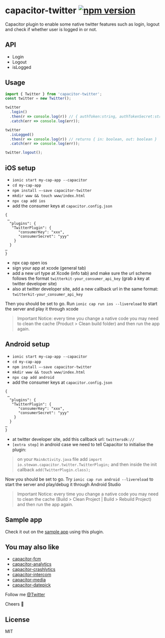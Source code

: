 # capacitor-twitter [![npm version](https://badge.fury.io/js/capacitor-twitter.svg)](https://badge.fury.io/js/capacitor-twitter)

Capacitor plugin to enable some native twitter features such as login, logout and check if whether user is logged in or not.

## API

- Login
- Logout
- isLogged

## Usage

```js
import { Twitter } from 'capacitor-twitter';
const twitter = new Twitter();

twitter
  .login()
  .then(r => console.log(r)) // { authToken:string, authTokenSecret:string, userName:string, userID:string }
  .catch(err => console.log(err));

twitter
  .isLogged()
  .then(r => console.log(r)) // returns { in: boolean, out: boolean }
  .catch(err => console.log(err));

twitter.logout();
```

## iOS setup

- `ionic start my-cap-app --capacitor`
- `cd my-cap-app`
- `npm install —-save capacitor-twitter`
- `mkdir www && touch www/index.html`
- `npx cap add ios`
- add the consumer keys at `capacitor.config.json`

```
{
 …
  "plugins": {
   "TwitterPlugin": {
      "consumerKey": "xxx",
      "consumerSecret": "yyy"
    }
  }
…
}
```

- npx cap open ios
- sign your app at xcode (general tab)
- add a new url type at Xcode (info tab) and make sure the url scheme follows the format `twitterkit-your_consumer_api_key` (grab a key at twitter developer site)
- also at twitter developer site, add a new callback url in the same format: `twitterkit-your_consumer_api_key`

Then you should be set to go. Run `ionic cap run ios --livereload` to start the server and play it through xcode

> Important Notice: every time you change a native code you may need to clean the cache (Product > Clean build folder) and then run the app again.

## Android setup

- `ionic start my-cap-app --capacitor`
- `cd my-cap-app`
- `npm install —-save capacitor-twitter`
- `mkdir www && touch www/index.html`
- `npx cap add android`
- add the consumer keys at `capacitor.config.json`

```
{
 …
  "plugins": {
   "TwitterPlugin": {
      "consumerKey": "xxx",
      "consumerSecret": "yyy"
    }
  }
…
}
```

- at twitter developer site, add this callback url: `twittersdk://`
- `[extra step]` in android case we need to tell Capacitor to initialise the plugin:

> on your `MainActivity.java` file add `import io.stewan.capacitor.twitter.TwitterPlugin;` and then inside the init callback `add(TwitterPlugin.class);`

Now you should be set to go. Try `ionic cap run android --livereload` to start the server and play/debug it through Android Studio

> Important Notice: every time you change a native code you may need to clean the cache (Build > Clean Project | Build > Rebuild Project) and then run the app again.

## Sample app

Check it out on the [sample app](https://github.com/stewwan/capacitor-twitter-example) using this plugin.

## You may also like

- [capacitor-fcm](https://github.com/stewwan/capacitor-fcm)
- [capacitor-analytics](https://github.com/stewwan/capacitor-analytics)
- [capacitor-crashlytics](https://github.com/stewwan/capacitor-crashlytics)
- [capacitor-intercom](https://github.com/stewwan/capacitor-intercom)
- [capacitor-media](https://github.com/stewwan/capacitor-media)
- [capacitor-datepick](https://github.com/stewwan/capacitor-datepick)

Follow me [@Twitter](https://twitter.com/StewanSilva)

Cheers 🍻

## License

MIT
